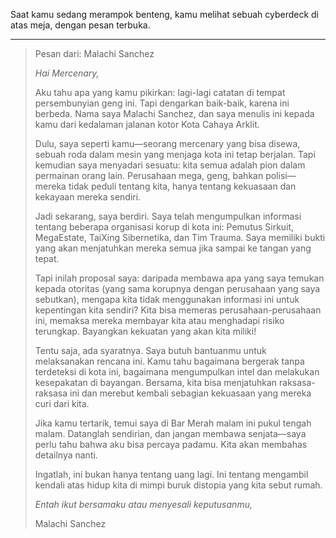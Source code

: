 Saat kamu sedang merampok benteng, kamu melihat sebuah cyberdeck di atas meja, dengan pesan terbuka.

---

> Pesan dari: Malachi Sanchez
>
> _Hai Mercenary,_
>
> Aku tahu apa yang kamu pikirkan: lagi-lagi catatan di tempat persembunyian geng ini. Tapi dengarkan baik-baik, karena ini berbeda. Nama saya Malachi Sanchez, dan saya menulis ini kepada kamu dari kedalaman jalanan kotor Kota Cahaya Arklit.
>
> Dulu, saya seperti kamu—seorang mercenary yang bisa disewa, sebuah roda dalam mesin yang menjaga kota ini tetap berjalan. Tapi kemudian saya menyadari sesuatu: kita semua adalah pion dalam permainan orang lain. Perusahaan mega, geng, bahkan polisi—mereka tidak peduli tentang kita, hanya tentang kekuasaan dan kekayaan mereka sendiri.
>
> Jadi sekarang, saya berdiri. Saya telah mengumpulkan informasi tentang beberapa organisasi korup di kota ini: Pemutus Sirkuit, MegaEstate, TaiXing Sibernetika, dan Tim Trauma. Saya memiliki bukti yang akan menjatuhkan mereka semua jika sampai ke tangan yang tepat.
>
> Tapi inilah proposal saya: daripada membawa apa yang saya temukan kepada otoritas (yang sama korupnya dengan perusahaan yang saya sebutkan), mengapa kita tidak menggunakan informasi ini untuk kepentingan kita sendiri? Kita bisa memeras perusahaan-perusahaan ini, memaksa mereka membayar kita atau menghadapi risiko terungkap. Bayangkan kekuatan yang akan kita miliki!
>
> Tentu saja, ada syaratnya. Saya butuh bantuanmu untuk melaksanakan rencana ini. Kamu tahu bagaimana bergerak tanpa terdeteksi di kota ini, bagaimana mengumpulkan intel dan melakukan kesepakatan di bayangan. Bersama, kita bisa menjatuhkan raksasa-raksasa ini dan merebut kembali sebagian kekuasaan yang mereka curi dari kita.
>
> Jika kamu tertarik, temui saya di Bar Merah malam ini pukul tengah malam. Datanglah sendirian, dan jangan membawa senjata—saya perlu tahu bahwa aku bisa percaya padamu. Kita akan membahas detailnya nanti.
>
> Ingatlah, ini bukan hanya tentang uang lagi. Ini tentang mengambil kendali atas hidup kita di mimpi buruk distopia yang kita sebut rumah.
>
> _Entah ikut bersamaku atau menyesali keputusanmu,_
>
> Malachi Sanchez
